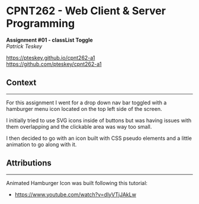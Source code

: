 # CPNT262 - Web Client & Server Programming

**Assignment #01 - classList Toggle**  
*Patrick Teskey*

https://pteskey.github.io/cpnt262-a1  
https://github.com/pteskey/cpnt262-a1

## Context  
---

For this assignment I went for a drop down nav bar toggled with a hamburger menu icon located on the top left side of the screen. 

I initially tried to use SVG icons inside of buttons but was having issues with them overlapping and the clickable area was way too small.

I then decided to go with an icon built with CSS pseudo elements and a little animation to go along with it.  

## Attributions  
---

Animated Hamburger Icon was built following this tutorial:
- https://www.youtube.com/watch?v=dIyVTjJAkLw